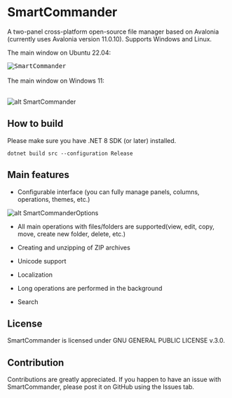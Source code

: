 # SmartCommander

A two-panel cross-platform open-source file manager based on Avalonia (currently uses Avalonia version 11.0.10). Supports Windows and Linux.


The main window on Ubuntu 22.04:

<kbd>
<img src="https://github.com/anovik/SmartCommander/blob/main/img/main_ubuntu.png" alt="SmartCommander">
</kbd>
<br/><br/>
The main window on Windows 11:<br/><br/>

![alt SmartCommander](https://github.com/anovik/SmartCommander/blob/main/img/main_windows.png)

## How to build

Please make sure you have .NET 8 SDK (or later) installed.
```
dotnet build src --configuration Release
```
## Main features

- Configurable interface (you can fully manage panels, columns, operations, themes, etc.)
  
![alt SmartCommanderOptions](https://github.com/anovik/SmartCommander/blob/main/img/dark_options.png)
  
- All main operations with files/folders are supported(view, edit, copy, move, create new folder, delete, etc.)

- Creating and unzipping of ZIP archives
  
- Unicode support
  
- Localization

- Long operations are performed in the background

- Search 

## License

SmartCommander is licensed under GNU GENERAL PUBLIC LICENSE v.3.0. 

## Contribution

Contributions are greatly appreciated. If you happen to have an issue with SmartCommander, please post it on GitHub using the Issues tab.

